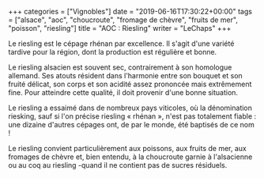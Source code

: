 +++
categories = ["Vignobles"]
date = "2019-06-16T17:30:22+00:00"
tags = ["alsace", "aoc", "choucroute", "fromage de chèvre", "fruits de mer", "poisson", "riesling"] 
title = "AOC : Riesling"
writer = "LeChaps"
+++

Le riesling est le cépage rhénan par excellence. Il s'agit d'une variété tardive pour la région, dont la production est régulière et bonne.  

Le riesling alsacien est souvent sec, contrairement à son homologue allemand. Ses atouts résident dans l'harmonie entre son bouquet et son fruité délicat, son corps et son acidité assez prononcée mais extrêmement fine. Pour atteindre cette qualité, il doit provenir d'une bonne situation.  

Le riesling a essaimé dans de nombreux pays viticoles, où la dénomination riesking, sauf si l'on précise riesling « rhénan », n'est pas totalement fiable : une dizaine d'autres cépages ont, de par le monde, été baptisés de ce nom !  

Le riesling convient particulièrement aux poissons, aux fruits de mer, aux fromages de chèvre et, bien entendu, à la choucroute garnie à l'alsacienne ou au coq au riesling -quand il ne contient pas de sucres résiduels.
